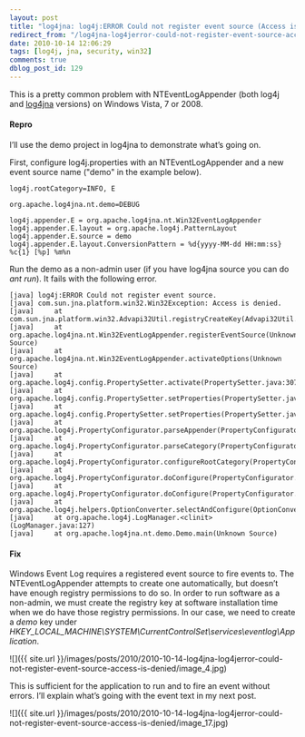 ```yaml
---
layout: post
title: "log4jna: log4j:ERROR Could not register event source (Access is denied.)"
redirect_from: "/log4jna-log4jerror-could-not-register-event-source-access-is-denied/"
date: 2010-10-14 12:06:29
tags: [log4j, jna, security, win32]
comments: true
dblog_post_id: 129
---
```

This is a pretty common problem with NTEventLogAppender (both log4j and [log4jna](https://github.com/dblock/log4jna/) versions) on Windows Vista, 7 or 2008.

#### Repro

I’ll use the demo project in log4jna to demonstrate what’s going on.

First, configure log4j.properties with an NTEventLogAppender and a new event source name ("demo" in the example below).

```config
log4j.rootCategory=INFO, E

org.apache.log4jna.nt.demo=DEBUG

log4j.appender.E = org.apache.log4jna.nt.Win32EventLogAppender
log4j.appender.E.layout = org.apache.log4j.PatternLayout
log4j.appender.E.source = demo
log4j.appender.E.layout.ConversionPattern = %d{yyyy-MM-dd HH:mm:ss} %c{1} [%p] %m%n
```

Run the demo as a non-admin user (if you have log4jna source you can do _ant run_). It fails with the following error.

```log
[java] log4j:ERROR Could not register event source.
[java] com.sun.jna.platform.win32.Win32Exception: Access is denied.
[java]     at com.sun.jna.platform.win32.Advapi32Util.registryCreateKey(Advapi32Util.java:712)
[java]     at org.apache.log4jna.nt.Win32EventLogAppender.registerEventSource(Unknown Source)
[java]     at org.apache.log4jna.nt.Win32EventLogAppender.activateOptions(Unknown Source)
[java]     at org.apache.log4j.config.PropertySetter.activate(PropertySetter.java:307)
[java]     at org.apache.log4j.config.PropertySetter.setProperties(PropertySetter.java:172)
[java]     at org.apache.log4j.config.PropertySetter.setProperties(PropertySetter.java:104)
[java]     at org.apache.log4j.PropertyConfigurator.parseAppender(PropertyConfigurator.java:809)
[java]     at org.apache.log4j.PropertyConfigurator.parseCategory(PropertyConfigurator.java:735)
[java]     at org.apache.log4j.PropertyConfigurator.configureRootCategory(PropertyConfigurator.java:615)
[java]     at org.apache.log4j.PropertyConfigurator.doConfigure(PropertyConfigurator.java:502)
[java]     at org.apache.log4j.PropertyConfigurator.doConfigure(PropertyConfigurator.java:547)
[java]     at org.apache.log4j.helpers.OptionConverter.selectAndConfigure(OptionConverter.java:483)
[java]     at org.apache.log4j.LogManager.<clinit>(LogManager.java:127)
[java]     at org.apache.log4jna.nt.demo.Demo.main(Unknown Source)
```

#### Fix

Windows Event Log requires a registered event source to fire events to. The NTEventLogAppender attempts to create one automatically, but doesn’t have enough registry permissions to do so. In order to run software as a non-admin, we must create the registry key at software installation time when we do have those registry permissions. In our case, we need to create a _demo_ key under _HKEY_LOCAL_MACHINE\SYSTEM\CurrentControlSet\services\eventlog\Application_.

![]({{ site.url }}/images/posts/2010/2010-10-14-log4jna-log4jerror-could-not-register-event-source-access-is-denied/image_4.jpg)

This is sufficient for the application to run and to fire an event without errors. I’ll explain what’s going with the event text in my next post.

![]({{ site.url }}/images/posts/2010/2010-10-14-log4jna-log4jerror-could-not-register-event-source-access-is-denied/image_17.jpg)
